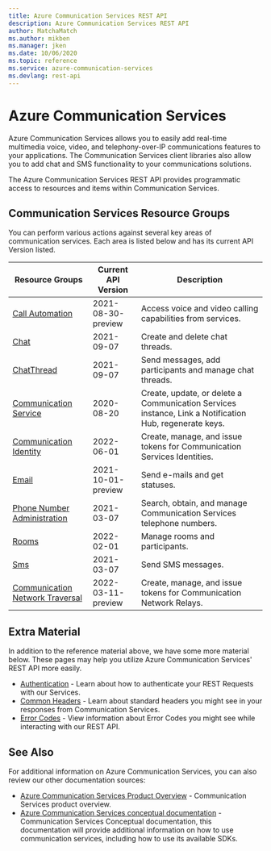 ```yaml
---
title: Azure Communication Services REST API
description: Azure Communication Services REST API
author: MatchaMatch
ms.author: mikben
ms.manager: jken
ms.date: 10/06/2020
ms.topic: reference
ms.service: azure-communication-services
ms.devlang: rest-api
---
```

# Azure Communication Services

Azure Communication Services allows you to easily add real-time multimedia voice, video, and telephony-over-IP communications features to your applications. The Communication Services client libraries also allow you to add chat and SMS functionality to your communications solutions.

The Azure Communication Services REST API provides programmatic access to resources and items within Communication Services.

## Communication Services Resource Groups

You can perform various actions against several key areas of communication services. Each area is listed below and has its current API Version listed.

| Resource Groups                                                                       | Current API Version | Description                                                                                            |
| ------------------------------------------------------------------------------------- | ------------------- | ------------------------------------------------------------------------------------------------------ |
| [Call Automation](xref:communication.callautomation.servercalls)                                                  | 2021-08-30-preview          | Access voice and video calling capabilities from services.                                                                        |
| [Chat](xref:communication.chat.chat)                                                  | 2021-09-07          | Create and delete chat threads.                                                                        |
| [ChatThread](xref:communication.chat.chatthread)                                      | 2021-09-07          | Send messages, add participants and manage chat threads.                                               |
| [Communication Service](xref:management.azure.com.communication.communicationservice) | 2020-08-20  | Create, update, or delete a Communication Services instance, Link a Notification Hub, regenerate keys. |
| [Communication Identity](xref:communication.communicationidentity)                    | 2022-06-01          | Create, manage, and issue tokens for Communication Services Identities.                                |
| [Email](xref:communication.email)                                                  | 2021-10-01-preview          | Send e-mails and get statuses.                                                                       |
| [Phone Number Administration](xref:communication.phonenumbers)           | 2021-03-07          | Search, obtain, and manage Communication Services telephone numbers.                                   |
| [Rooms](xref:communication.rooms)                                                  | 2022-02-01          | Manage rooms and participants.                                                                      |
| [Sms](xref:communication.sms)                                                         | 2021-03-07          | Send SMS messages.                                                                                     |
| [Communication Network Traversal](xref:communication.communicationnetworktraversal)   | 2022-03-11-preview  | Create, manage, and issue tokens for Communication Network Relays.

## Extra Material

In addition to the reference material above, we have some more material below. These pages may help you utilize Azure Communication Services' REST API more easily.

- [Authentication](authentication.md) - Learn about how to authenticate your REST Requests with our Services.
- [Common Headers](headers.md) - Learn about standard headers you might see in your responses from Communication Services.
- [Error Codes](errorcodes.md) - View information about Error Codes you might see while interacting with our REST API.

## See Also

For additional information on Azure Communication Services, you can also review our other documentation sources:

- [Azure Communication Services Product Overview](https://azure.microsoft.com/services/communication-services/) - Communication Services product overview.
- [Azure Communication Services conceptual documentation](/azure/communication-services/overview) - Communication Services Conceptual documentation, this documentation will provide additional information on how to use communication services, including how to use its available SDKs.
